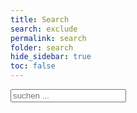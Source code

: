 ```yaml
---
title: Search
search: exclude
permalink: search
folder: search
hide_sidebar: true
toc: false
---
```


<!--start search-->
<input type="text" id="_search-input" placeholder="suchen ...">
<ol id="onpage_results-container"></ol>

<script src="{{ '_scripts/jekyll-search.js' }}" type="text/javascript"></script>
<script type="text/javascript">
	SimpleJekyllSearch.init({
		searchInput: document.getElementById('_search-input'),
		resultsContainer: document.getElementById('onpage_results-container'),
		dataSource: '{{ "search.json" }}',
		searchResultTemplate: '<li><a href="{url}" style="font-size: 110%;">{title}</a><br><span style="font-size: 80%;">{date}&nbsp;&minus;&nbsp;{path}</span></li>',
		noResultsText: '{{ site.data.strings.search_no_results_text }}',
		fuzzy: true
	})
</script>
<!--end search-->
